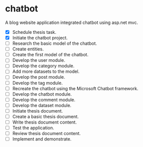 # chatbot

A blog website application integrated chatbot using asp.net mvc.

-   [x] Schedule thesis task.
-   [x] Initiate the chatbot project.
-   [ ] Research the basic model of the chatbot.
-   [ ] Create entities.
-   [ ] Create the first model of the chatbot.
-   [ ] Develop the user module.
-   [ ] Develop the category module.
-   [ ] Add more datasets to the model.
-   [ ] Develop the post module.
-   [ ] Develop the tag module.
-   [ ] Recreate the chatbot using the Microsoft Chatbot framework.
-   [ ] Develop the chatbot module.
-   [ ] Develop the comment module.
-   [ ] Develop the dataset module.
-   [ ] Initiate thesis document.
-   [ ] Create a basic thesis document.
-   [ ] Write thesis document content.
-   [ ] Test the application.
-   [ ] Review thesis document content.
-   [ ] Implement and demonstrate.
